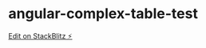 # angular-complex-table-test

[Edit on StackBlitz ⚡️](https://stackblitz.com/edit/angular-ivy-ad7g9b)
